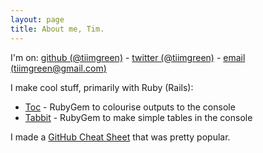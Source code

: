 ```yaml
---
layout: page
title: About me, Tim.
---
```


I'm on: [github (@tiimgreen)](http://github.com/tiimgreen) - [twitter (@tiimgreen)](http://twitter.com/tiimgreen) - [email (tiimgreen@gmail.com)](mailto:tiimgreen@gmail.com)

I make cool stuff, primarily with Ruby (Rails):

- [Toc](https://github.com/tiimgreen/toc) - RubyGem to colourise outputs to the console
- [Tabbit](https://github.com/tiimgreen/tabbit) - RubyGem to make simple tables in the console

I made a [GitHub Cheat Sheet](https://github.com/tiimgreen/github-cheat-sheet) that was pretty popular.
